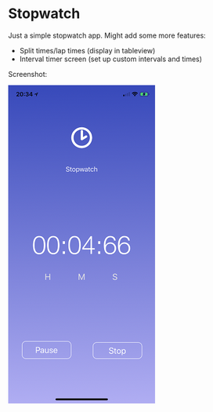 # Stopwatch
Just a simple stopwatch app. Might add some more features:

  - Split times/lap times (display in tableview)
  - Interval timer screen (set up custom intervals and times)

Screenshot:

![Dashboard](/screnshot.png?raw=true "Screen")

